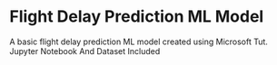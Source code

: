 # Flight Delay Prediction ML Model
A basic flight delay prediction ML model created using Microsoft Tut.
Jupyter Notebook And Dataset Included
